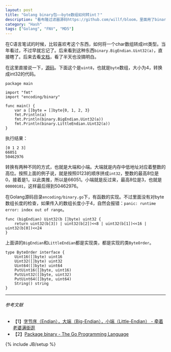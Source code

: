 ```yaml
---
layout: post
title: "Golang binary包——byte数组如何转int？"
description: "看布隆过滤器源码https://github.com/willf/bloom，里面用了binary包，在这里做记录。"
category: "Hash"
tags: ["Golang", "FNV", "MD5"]
---
```


在C语言笔试的时候，比较喜欢考这个东西，如何将一个char数组转成int类型。当年看过，不过早就忘记了。后来看到这种东西`binary.BigEndian.Uint32(a)`，直接瞎了。后来去看[文档](http://golang.org/pkg/encoding/binary/)，看了半天也没搞明白。

在这里直接说一下，[源码](https://github.com/mnhkahn/go_code/blob/master/test_uint8arraytouint32.go)。下面这个是`uint8`，也就是`byte`数组，大小为4，转换成int32的代码。

	package main
	
	import "fmt"
	import "encoding/binary"
	
	func main() {
		var a []byte = []byte{0, 1, 2, 3}
		fmt.Println(a)
		fmt.Println(binary.BigEndian.Uint32(a))
		fmt.Println(binary.LittleEndian.Uint32(a))
	}

执行结果：

	[0 1 2 3]
	66051
	50462976

转换有两种不同的方式，也就是大端和小端。大端就是内存中低地址对应着整数的高位。按照上面的例子说，就是按照0123的顺序拼成`int32`，整数的最高8位是0，接着是1，以此类推，所以是66051。小端就是反过来，最高8位是3，也就是`00000101`，这样最后得到50462976。

在Golang源码目录`encoding/binary.go`下，有函数的实现。不过里面没有对byte数组长度的检查，如果传入的数组长度小于4，自然会报错：`panic: runtime error: index out of range`。

	func (bigEndian) Uint32(b []byte) uint32 {
		return uint32(b[3]) | uint32(b[2])<<8 | uint32(b[1])<<16 | uint32(b[0])<<24
	}

上面讲的`BigEndian`和`LittleEndian`都是实现类，都是实现的类`ByteOrder`。

	type ByteOrder interface {
        Uint16([]byte) uint16
        Uint32([]byte) uint32
        Uint64([]byte) uint64
        PutUint16([]byte, uint16)
        PutUint32([]byte, uint32)
        PutUint64([]byte, uint64)
        String() string
	}

---

###### *参考文献*
+ 【1】[字节序（Endian），大端（Big-Endian），小端（Little-Endian） - 牵着老婆满街逛](http://www.cppblog.com/tx7do/archive/2009/01/06/71276.html)
+ 【2】[Package binary - The Go Programming Language](http://golang.org/pkg/encoding/binary/)

{% include JB/setup %}